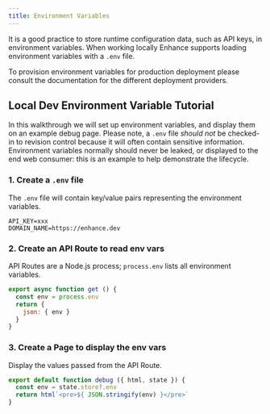 ```yaml
---
title: Environment Variables
---
```


It is a good practice to store runtime configuration data, such as API keys, in environment variables. When working locally Enhance supports loading environment variables with a `.env` file.

<doc-callout mark="🔎">
To provision environment variables for production deployment please consult the documentation for the different deployment providers.
</doc-callout>

## Local Dev Environment Variable Tutorial

In this walkthrough we will set up environment variables, and display them on an example debug page. Please note, a `.env` file *should not* be checked-in to revision control because it will often contain sensitive information. Environment variables normally should never be leaked, or displayed to the end web consumer: this is an example to help demonstrate the lifecycle.

### 1. Create a `.env` file

The `.env` file will contain key/value pairs representing the environment variables.

<doc-code filename=".env">

```
API_KEY=xxx
DOMAIN_NAME=https://enhance.dev
```

</doc-code>

### 2. Create an API Route to read env vars

API Routes are a Node.js process; `process.env` lists all environment variables.

<doc-code filename="app/api/debug.mjs" highlight="2-add" callout="4-env">

```javascript
export async function get () {
  const env = process.env
  return {
    json: { env }
  }
}
```

</doc-code>

### 3. Create a Page to display the env vars

Display the values passed from the API Route.

<doc-code filename="app/pages/debug.mjs" highlight="2-add">

```javascript
export default function debug ({ html, state }) {
  const env = state.store?.env
  return html`<pre>${ JSON.stringify(env) }</pre>`
}
```

</doc-code>
